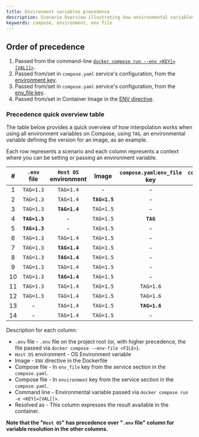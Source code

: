 ```yaml
---
title: Environment variables precedence
description: Scenario Overview illustrating how environmental variables are resolved in Compose
keywords: compose, environment, env file
---
```


## Order of precedence
1. Passed from the command-line [`docker compose run --env <KEY[=[VAL]]>`](../../engine/reference/commandline/compose_run/#options).
2. Passed from/set in `compose.yaml` service's configuration, from the [environment key](../../compose/compose-file/#environment).
3. Passed from/set in `compose.yaml` service's configuration, from the [env_file key](../../compose/compose-file/#env_file).
4. Passed from/set in Container Image in the [ENV directive](../../engine/reference/builder/#env).

### Precedence quick overview table
The table below provides a quick overview of how interpolation works when using all environment variables on Compose, using `TAG`, an environmental variable defining the version for an image, as an example.

Each row represents a scenario and each column represents a context where you can be setting or passing an environment variable.

|  # |  `.env` file      |  `Host OS` environment  |  Image      |  `compose.yaml`:`env_file` key  |  `compose.yaml`:`environment` key  |  `run --env`  |  Resolved as  |
|:--:|:-----------------:|:-----------------------:|:-----------:|:-------------------------------:|:----------------------------------:|:-------------:|:-------------:|
|  1 |  `TAG=1.3`        |  `TAG=1.4`              |   -         |   -                             |   -                                |   -           |   -           |
|  2 |  `TAG=1.3`        |  `TAG=1.4`              |**`TAG=1.5`**|   -                             |   -                                |   -           |  `TAG=1.5`    |
|  3 |  `TAG=1.3`        |**`TAG=1.4`**            |  `TAG=1.5`  |   -                             |   -                                |**`TAG`**      |  `TAG=1.4`    |
|  4 |**`TAG=1.3`**      |   -                     |  `TAG=1.5`  |**`TAG`**                        |   -                                |   -           |  `TAG=1.3`    |
|  5 |**`TAG=1.3`**      |   -                     |  `TAG=1.5`  |   -                             |   -                                |**`TAG`**      |  `TAG=1.3`    |
|  6 |  `TAG=1.3`        |  `TAG=1.4`              |  `TAG=1.5`  |   -                             |   -                                |**`TAG=1.8`**  |  `TAG=1.8`    |
|  7 |  `TAG=1.3`        |**`TAG=1.4`**            |  `TAG=1.5`  |   -                             |**`TAG`**                           |   -           |  `TAG=1.4`    |
|  8 |  `TAG=1.3`        |**`TAG=1.4`**            |  `TAG=1.5`  |   -                             |  `TAG=1.7`                         |**`TAG`**      |  `TAG=1.4`    |
|  9 |  `TAG=1.3`        |  `TAG=1.4`              |  `TAG=1.5`  |   -                             |  `TAG=1.7`                         |**`TAG=1.8`**  |  `TAG=1.8`    |
| 10 |  `TAG=1.3`        |**`TAG=1.4`**            |  `TAG=1.5`  |   -                             |**`TAG`**                           |   -           |  `TAG=1.4`    |
| 11 |  `TAG=1.3`        |  `TAG=1.4`              |  `TAG=1.5`  |  `TAG=1.6`                      |   -                                |**`TAG=1.8`**  |  `TAG=1.8`    |
| 12 |  `TAG=1.3`        |  `TAG=1.4`              |  `TAG=1.5`  |  `TAG=1.6`                      |  `TAG=1.7`                         |**`TAG=1.8`**  |  `TAG=1.8`    |
| 13 |   -               |  `TAG=1.4`              |  `TAG=1.5`  |**`TAG=1.6`**                    |   -                                |   -           |  `TAG=1.6`    |
| 14 |   -               |  `TAG=1.4`              |  `TAG=1.5`  |   -                             |**`TAG=1.7`**                       |   -           |  `TAG=1.7`    |

Description for each column:
* `.env` file - `.env` file on the project root (or, with higher precedence, the file passed via `docker compose -–env-file <FILE>`).
* `Host OS` environment - OS Environment variable
* Image - `ENV` directive in the Dockerfile
* Compose file - In `env_file` key from the service section in the `compose.yaml`.
* Compose file - In `environment` key from the service section in the `compose.yaml`.
* Command line - Environmental variable passed via `docker compose run -e <KEY[=[VAL]]>`.
* Resolved as - This column expresses the result available in the container.

**Note that the "`Host OS`" has precedence over "`.env` file" column for variable resolution in the other columns.**
